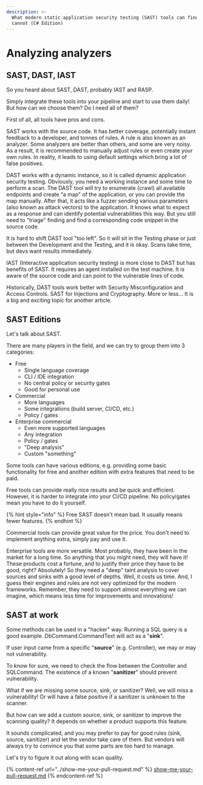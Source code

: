 ```yaml
---
description: >-
  What modern static application security testing (SAST) tools can find and what
  cannot (C# Edition)
---
```


# Analyzing analyzers

## SAST, DAST, IAST

So you heard about SAST, DAST, probably IAST and RASP.

Simply integrate these tools into your pipeline and start to use them daily! But how can we choose them? Do I need all of them?

First of all, all tools have pros and cons.

SAST works with the source code. It has better coverage, potentially instant feedback to a developer, and tonnes of rules. A rule is also known as an analyzer. Some analyzers are better than others, and some are very noisy. As a result, it is recommended to manually adjust rules or even create your own rules. In reality, it leads to using default settings which bring a lot of false positives.

DAST works with a dynamic instance, so it is called dynamic application security testing. Obviously, you need a working instance and some time to perform a scan. The DAST tool will try to enumerate (crawl) all available endpoints and create "a map" of the application, or you can provide the map manually. After that, it acts like a fuzzer sending various parameters (also known as attack vectors) to the application. It knows what to expect as a response and can identify potential vulnerabilities this way. But you still need to "triage" finding and find a corresponding code snippet in the source code.&#x20;

It is hard to shift DAST tool "too left". So it will sit in the Testing phase or just between the  Development and the Testing, and it is okay. Scans take time, but devs want results immediately.

IAST (Interactive application security testing) is more close to DAST but has benefits of SAST. It requires an agent installed on the test machine. It is aware of the source code and can point to the vulnerable lines of code.  &#x20;

Historically, DAST tools work better with Security Misconfiguration and Access Controls. SAST for Injections and Cryptography. More or less... It is a big and exciting topic for another article.

## SAST Editions

Let's talk about SAST.

There are many players in the field, and we can try to group them into 3 categories:

* Free
  * Single language coverage
  * CLI / IDE integration
  * No central policy or security gates
  * Good for personal use
* Commercial
  * More languages
  * Some integrations (build server, CI/CD, etc.)
  * Policy / gates
* Enterprise commercial
  * Even more supported languages
  * Any integration
  * Policy / gates
  * "Deep analysis"
  * Custom "something"

Some tools can have various editions, e.g. providing some basic functionality for free and another edition with extra features that need to be paid.

Free tools can provide really nice results and be quick and efficient. However, it is harder to integrate into your CI/CD pipeline. No policy/gates mean you have to do it yourself.

{% hint style="info" %}
Free SAST doesn't mean bad. It usually means fewer features.&#x20;
{% endhint %}

Commercial tools can provide great value for the price. You don't need to implement anything extra, simply pay and use it.

Enterprise tools are more versatile. Most probably, they have been in the market for a long time. So anything that you might need, they will have it! These products cost a fortune, and to justify their price they have to be good, right? Absolutely! So they need a "deep" taint analysis to cover sources and sinks with a good level of depths. Well, it costs us time. And, I guess their engines and rules are not very optimized for the modern frameworks. Remember, they need to support almost everything we can imagine, which means less time for improvements and innovations!

## SAST at work

Some methods can be used in a "hacker" way. Running a SQL query is a good example. DbCommand.CommandText will act as a "**sink**".&#x20;

If user input came from a specific "**source**" (e.g. Controller), we may or may not vulnerability.

To know for sure, we need to check the flow between the Controller and SQLCommand. The existence of a known "**sanitizer**" should prevent vulnerability.

What if we are missing some source, sink, or sanitizer? Well, we will miss a vulnerability! Or will have a false positive if a sanitizer is unknown to the scanner.

But how can we add a custom source, sink, or sanitizer to improve the scanning quality? It depends on whether a product supports this feature.

It sounds complicated, and you may prefer to pay for good rules (sink, source, sanitizer) and let the vendor take care of them. But vendors will always try to convince you that some parts are too hard to manage.&#x20;

Let's try to figure it out along with scan quality.

{% content-ref url="../show-me-your-pull-request.md" %}
[show-me-your-pull-request.md](../show-me-your-pull-request.md)
{% endcontent-ref %}
